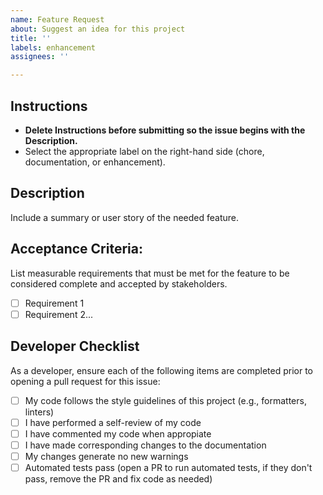 ```yaml
---
name: Feature Request
about: Suggest an idea for this project
title: ''
labels: enhancement
assignees: ''

---
```


## Instructions

- **Delete Instructions before submitting so the issue begins with the Description.**
- Select the appropriate label on the right-hand side (chore, documentation, or enhancement).

## Description

Include a summary or user story of the needed feature.

## Acceptance Criteria:

List measurable requirements that must be met for the feature to be considered complete and accepted by stakeholders.

- [ ] Requirement 1
- [ ] Requirement 2...

## Developer Checklist

As a developer, ensure each of the following items are completed prior to opening a pull request for this issue:

- [ ] My code follows the style guidelines of this project (e.g., formatters, linters)
- [ ] I have performed a self-review of my code
- [ ] I have commented my code when appropiate
- [ ] I have made corresponding changes to the documentation
- [ ] My changes generate no new warnings
- [ ] Automated tests pass (open a PR to run automated tests, if they don't pass, remove the PR and fix code as needed)
